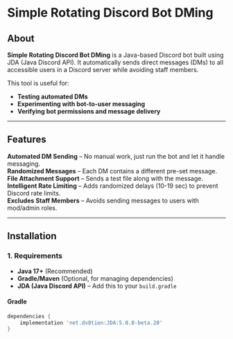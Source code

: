 # Simple Rotating Discord Bot DMing

## About
**Simple Rotating Discord Bot DMing** is a Java-based Discord bot built using JDA (Java Discord API). It automatically sends direct messages (DMs) to all accessible users in a Discord server while avoiding staff members.

This tool is useful for:
- **Testing automated DMs**
- **Experimenting with bot-to-user messaging**
- **Verifying bot permissions and message delivery**

---

## Features
**Automated DM Sending** – No manual work, just run the bot and let it handle messaging.  
**Randomized Messages** – Each DM contains a different pre-set message.  
**File Attachment Support** – Sends a test file along with the message.  
**Intelligent Rate Limiting** – Adds randomized delays (10-19 sec) to prevent Discord rate limits.  
**Excludes Staff Members** – Avoids sending messages to users with mod/admin roles.  

---

## Installation
### **1. Requirements**
- **Java 17+** (Recommended)
- **Gradle/Maven** (Optional, for managing dependencies)
- **JDA (Java Discord API)** – Add this to your `build.gradle`

#### **Gradle**
```gradle
dependencies {
    implementation 'net.dv8tion:JDA:5.0.0-beta.20'
}
